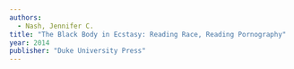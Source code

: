 ```yaml
---
authors:
  - Nash, Jennifer C.
title: "The Black Body in Ecstasy: Reading Race, Reading Pornography"
year: 2014
publisher: "Duke University Press"
---
```

